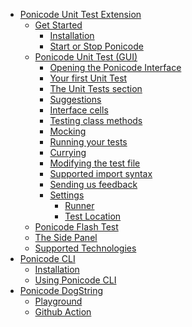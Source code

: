 <!-- docs/_sidebar.md -->

- [Ponicode Unit Test Extension](ut_extension/)
  - [Get Started](ut_extension/get_started/)
    - [Installation](ut_extension/get_started/installation.md)
    - [Start or Stop Ponicode](ut_extension/get_started/startStopPonicode.md)
      <!-- - [Create a test manually] -->
  - [Ponicode Unit Test (GUI)](ut_extension/gui_test/)
    - [Opening the Ponicode Interface](ut_extension/gui_test/open_gui.md)
    - [Your first Unit Test](ut_extension/gui_test/firstUtGUI.md)
    <!-- - [Intro] -->
    - [The Unit Tests section](ut_extension/gui_test/unitTests.md)
    - [Suggestions](ut_extension/gui_test/suggestions.md)
        <!-- - [Adding or removing columns] -->
      <!-- - [The bold symbol] -->
      <!-- - [The coverage indication] -->
      <!-- - [Modify the test description] -->
    - [Interface cells](ut_extension/gui_test/cell.md)
    - [Testing class methods](ut_extension/gui_test/classMethods.md)
    - [Mocking](ut_extension/gui_test/mocking.md)
    - [Running your tests](ut_extension/gui_test/runningTests.md)
      <!-- - [How suggestions work] -->
      <!-- - [Assertions and matchers] -->
    - [Currying](ut_extension/gui_test/currying.md)
    - [Modifying the test file](ut_extension/gui_test/modifyingTestFile.md)
    - [Supported import syntax](ut_extension/gui_test/importSyntax.md)
    - [Sending us feedback](ut_extension/gui_test/feedback.md)
    <!-- - [Coverage calculation] -->
    - [Settings](ut_extension/gui_test/configuration/README.md)
      - [Runner](ut_extension/gui_test/configuration/runner.md)
      - [Test Location](ut_extension/gui_test/configuration/testLocation.md)
  - [Ponicode Flash Test](ut_extension/flash_test/)
  - [The Side Panel](ut_extension/side_panel/)
  - [Supported Technologies](ut_extension/supported_technologies/)
    <!-- - [Languages] -->
    <!-- - [Test Frameworks] -->
    <!-- - [Environments] -->
- [Ponicode CLI](cli/)
  - [Installation](cli/installation.md)
  - [Using Ponicode CLI](cli/how-to.md)
- [Ponicode DogString](dogstring/)
  - [Playground](dogstring/try-ponicode-dogstring.md)
  - [Github Action](dogstring/use-ponicode-dogstring-action.md)
